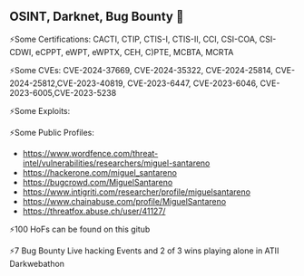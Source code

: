 ## OSINT, Darknet, Bug Bounty  👋

⚡Some Certifications:
CACTI, CTIP, CTIS-I, CTIS-II, CCI, CSI-COA, CSI-CDWI, eCPPT, eWPT, eWPTX, CEH, C)PTE, MCBTA, MCRTA
  
⚡Some CVEs:
CVE-2024-37669, CVE-2024-35322, CVE-2024-25814, CVE-2024-25812,CVE-2023-40819, CVE-2023-6447, CVE-2023-6046, CVE-2023-6005,CVE-2023-5238

⚡Some Exploits:

⚡Some Public Profiles:
  - https://www.wordfence.com/threat-intel/vulnerabilities/researchers/miguel-santareno
  - https://hackerone.com/miguel_santareno
  - https://bugcrowd.com/MiguelSantareno
  - https://www.intigriti.com/researcher/profile/miguelsantareno
  - https://www.chainabuse.com/profile/MiguelSantareno
  - https://threatfox.abuse.ch/user/41127/

⚡100 HoFs can be found on this gitub

⚡7 Bug Bounty Live hacking Events and 2 of 3 wins playing alone in ATII Darkwebathon

